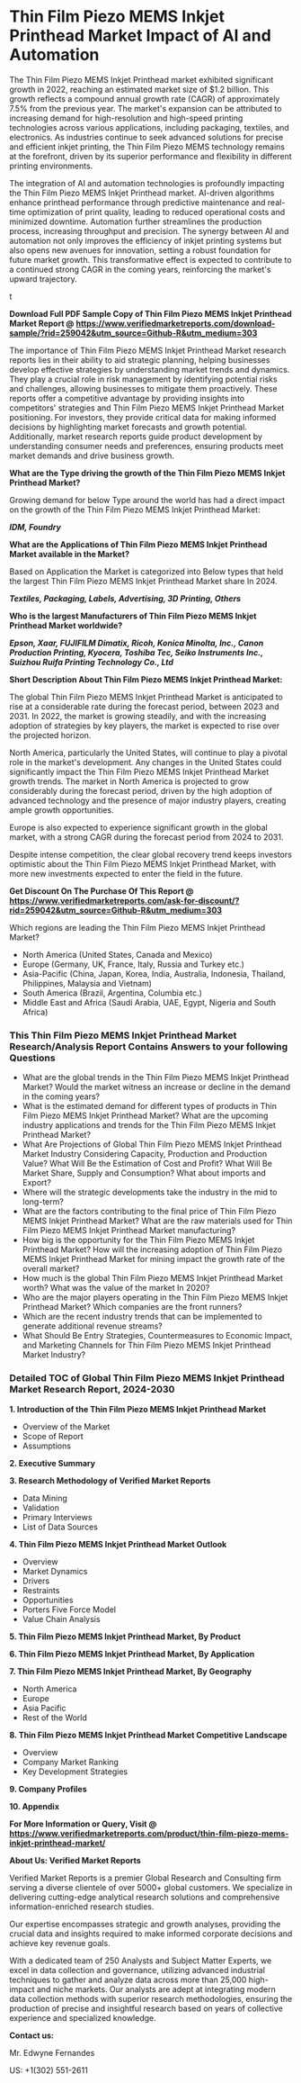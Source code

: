 <meta name="title" content="Global Thin Film Piezo MEMS Inkjet Printhead Market Impact of AI and Automation"><meta name="description" content="The Thin Film Piezo MEMS Inkjet Printhead market exhibited significant growth in 2022, reaching an estimated market size of $1.2 billion. This growth reflects a compou"><meta name="title" content="Thin Film Piezo MEMS Inkjet Printhead Market Size, Share, Scope, Trends, Growth, Opportunities, Analysis, Forecast"><h1>Thin Film Piezo MEMS Inkjet Printhead Market Impact of AI and Automation</h1><p>The Thin Film Piezo MEMS Inkjet Printhead market exhibited significant growth in 2022, reaching an estimated market size of $1.2 billion. This growth reflects a compound annual growth rate (CAGR) of approximately 7.5% from the previous year. The market's expansion can be attributed to increasing demand for high-resolution and high-speed printing technologies across various applications, including packaging, textiles, and electronics. As industries continue to seek advanced solutions for precise and efficient inkjet printing, the Thin Film Piezo MEMS technology remains at the forefront, driven by its superior performance and flexibility in different printing environments.</p><p>The integration of AI and automation technologies is profoundly impacting the Thin Film Piezo MEMS Inkjet Printhead market. AI-driven algorithms enhance printhead performance through predictive maintenance and real-time optimization of print quality, leading to reduced operational costs and minimized downtime. Automation further streamlines the production process, increasing throughput and precision. The synergy between AI and automation not only improves the efficiency of inkjet printing systems but also opens new avenues for innovation, setting a robust foundation for future market growth. This transformative effect is expected to contribute to a continued strong CAGR in the coming years, reinforcing the market's upward trajectory.</p>t</p><p id="" class=""><strong>Download Full PDF Sample Copy of Thin Film Piezo MEMS Inkjet Printhead Market Report @ <a href="https://www.verifiedmarketreports.com/download-sample/?rid=259042&utm_source=Github-R&utm_medium=303" target="_blank">https://www.verifiedmarketreports.com/download-sample/?rid=259042&utm_source=Github-R&utm_medium=303</a></strong></p><p>The importance of&nbsp;Thin Film Piezo MEMS Inkjet Printhead Market research reports lies in their ability to aid strategic planning, helping businesses develop effective strategies by understanding market trends and dynamics. They play a crucial role in risk management by identifying potential risks and challenges, allowing businesses to mitigate them proactively. These reports offer a competitive advantage by providing insights into competitors' strategies and Thin Film Piezo MEMS Inkjet Printhead Market positioning. For investors, they provide critical data for making informed decisions by highlighting market forecasts and growth potential. Additionally, market research reports guide product development by understanding consumer needs and preferences, ensuring products meet market demands and drive business growth.</p><p><strong>What are the&nbsp;Type driving the growth of the Thin Film Piezo MEMS Inkjet Printhead Market?</strong></p><p id="" class="">Growing demand for below Type around the world has had a direct impact on the growth of the Thin Film Piezo MEMS Inkjet Printhead Market:</p><em><strong>IDM, Foundry</strong></em></p><strong>What are the&nbsp;Applications&nbsp;of Thin Film Piezo MEMS Inkjet Printhead Market available in the Market?</strong></p><p id="" class="">Based on Application the Market is categorized into Below types that held the largest Thin Film Piezo MEMS Inkjet Printhead Market share In 2024.</p><em><strong>Textiles, Packaging, Labels, Advertising, 3D Printing, Others</strong></em></p><strong>Who is the largest Manufacturers of Thin Film Piezo MEMS Inkjet Printhead Market worldwide?</strong></p><p><em><strong>Epson, Xaar, FUJIFILM Dimatix, Ricoh, Konica Minolta, Inc., Canon Production Printing, Kyocera, Toshiba Tec, Seiko Instruments Inc., Suizhou Ruifa Printing Technology Co., Ltd</strong></em></p><p id="" class=""><strong>Short Description About Thin Film Piezo MEMS Inkjet Printhead Market:</strong></p><p>The global Thin Film Piezo MEMS Inkjet Printhead Market is anticipated to rise at a considerable rate during the forecast period, between 2023 and 2031. In 2022, the market is growing steadily, and with the increasing adoption of strategies by key players, the market is expected to rise over the projected horizon.</p><p>North America, particularly the United States, will continue to play a pivotal role in the market's development. Any changes in the United States could significantly impact the Thin Film Piezo MEMS Inkjet Printhead Market growth trends. The market in North America is projected to grow considerably during the forecast period, driven by the high adoption of advanced technology and the presence of major industry players, creating ample growth opportunities.</p><p>Europe is also expected to experience significant growth in the global market, with a strong CAGR during the forecast period from 2024 to 2031.</p><p>Despite intense competition, the clear global recovery trend keeps investors optimistic about the Thin Film Piezo MEMS Inkjet Printhead Market, with more new investments expected to enter the field in the future.</p><p id="" class=""><strong>Get Discount On The Purchase Of This Report @ <a href="https://www.verifiedmarketreports.com/ask-for-discount/?rid=259042&utm_source=Github-R&utm_medium=303" target="_blank">https://www.verifiedmarketreports.com/ask-for-discount/?rid=259042&utm_source=Github-R&utm_medium=303</a></strong></p>Which regions are leading the Thin Film Piezo MEMS Inkjet Printhead Market?</p><ul><li>North America (United States, Canada and Mexico)</li><li>Europe (Germany, UK, France, Italy, Russia and Turkey etc.)</li><li>Asia-Pacific (China, Japan, Korea, India, Australia, Indonesia, Thailand, Philippines, Malaysia and Vietnam)</li><li>South America (Brazil, Argentina, Columbia etc.)</li><li>Middle East and Africa (Saudi Arabia, UAE, Egypt, Nigeria and South Africa)</li></ul><h3 id="" class="">This Thin Film Piezo MEMS Inkjet Printhead Market Research/Analysis Report Contains Answers to your following Questions</h3><ul><li>What are the global trends in the Thin Film Piezo MEMS Inkjet Printhead Market? Would the market witness an increase or decline in the demand in the coming years?</li><li>What is the estimated demand for different types of products in Thin Film Piezo MEMS Inkjet Printhead Market? What are the upcoming industry applications and trends for the Thin Film Piezo MEMS Inkjet Printhead Market?</li><li>What Are Projections of Global Thin Film Piezo MEMS Inkjet Printhead Market Industry Considering Capacity, Production and Production Value? What Will Be the Estimation of Cost and Profit? What Will Be Market Share, Supply and Consumption? What about imports and Export?</li><li>Where will the strategic developments take the industry in the mid to long-term?</li><li>What are the factors contributing to the final price of Thin Film Piezo MEMS Inkjet Printhead Market? What are the raw materials used for Thin Film Piezo MEMS Inkjet Printhead Market manufacturing?</li><li>How big is the opportunity for the Thin Film Piezo MEMS Inkjet Printhead Market? How will the increasing adoption of Thin Film Piezo MEMS Inkjet Printhead Market for mining impact the growth rate of the overall market?</li><li>How much is the global Thin Film Piezo MEMS Inkjet Printhead Market worth? What was the value of the market In 2020?</li><li>Who are the major players operating in the Thin Film Piezo MEMS Inkjet Printhead Market? Which companies are the front runners?</li><li>Which are the recent industry trends that can be implemented to generate additional revenue streams?</li><li>What Should Be Entry Strategies, Countermeasures to Economic Impact, and Marketing Channels for Thin Film Piezo MEMS Inkjet Printhead Market Industry?</li></ul><h3 id="" class="">Detailed TOC of Global Thin Film Piezo MEMS Inkjet Printhead Market Research Report, 2024-2030</h3><p id="" class=""><strong>1. Introduction of the Thin Film Piezo MEMS Inkjet Printhead Market</strong></p><ul><li>Overview of the Market</li><li>Scope of Report</li><li>Assumptions</li></ul><p id="" class=""><strong>2. Executive Summary</strong></p><p id="" class=""><strong>3. Research Methodology of Verified Market Reports</strong></p><ul><li>Data Mining</li><li>Validation</li><li>Primary Interviews</li><li>List of Data Sources</li></ul><p id="" class=""><strong>4. Thin Film Piezo MEMS Inkjet Printhead Market Outlook</strong></p><ul><li>Overview</li><li>Market Dynamics</li><li>Drivers</li><li>Restraints</li><li>Opportunities</li><li>Porters Five Force Model</li><li>Value Chain Analysis</li></ul><p id="" class=""><strong>5. Thin Film Piezo MEMS Inkjet Printhead Market, By Product</strong></p><p id="" class=""><strong>6. Thin Film Piezo MEMS Inkjet Printhead Market, By Application</strong></p><p id="" class=""><strong>7. Thin Film Piezo MEMS Inkjet Printhead Market, By Geography</strong></p><ul><li>North America</li><li>Europe</li><li>Asia Pacific</li><li>Rest of the World</li></ul><p id="" class=""><strong>8. Thin Film Piezo MEMS Inkjet Printhead Market Competitive Landscape</strong></p><ul><li>Overview</li><li>Company Market Ranking</li><li>Key Development Strategies</li></ul><p id="" class=""><strong>9. Company Profiles</strong></p><p id="" class=""><strong>10. Appendix</strong></p><p id="" class=""><strong>For More Information or Query, Visit @ <a href="https://www.verifiedmarketreports.com/product/thin-film-piezo-mems-inkjet-printhead-market/" target="_blank">https://www.verifiedmarketreports.com/product/thin-film-piezo-mems-inkjet-printhead-market/</a></strong></p><p id="" class=""><strong>About Us: Verified Market Reports</strong></p><p id="" class="">Verified Market Reports is a premier Global Research and Consulting firm serving a diverse clientele of over 5000+ global customers. We specialize in delivering cutting-edge analytical research solutions and comprehensive information-enriched research studies.</p><p id="" class="">Our expertise encompasses strategic and growth analyses, providing the crucial data and insights required to make informed corporate decisions and achieve key revenue goals.</p><p id="" class="">With a dedicated team of 250 Analysts and Subject Matter Experts, we excel in data collection and governance, utilizing advanced industrial techniques to gather and analyze data across more than 25,000 high-impact and niche markets. Our analysts are adept at integrating modern data collection methods with superior research methodologies, ensuring the production of precise and insightful research based on years of collective experience and specialized knowledge.</p><p id="" class=""><strong>Contact us:</strong></p><p id="" class="">Mr. Edwyne Fernandes</p><p id="" class="">US: +1(302) 551-2611</p>